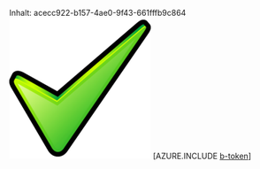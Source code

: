 Inhalt: acecc922-b157-4ae0-9f43-661fffb9c864![Bild](099e565f-0a8b-43e5-9183-cc5265e2e18f.png)
[AZURE.INCLUDE [b-token](20428d7d-2bcb-48cc-b562-8b128957c8c3.md)]
